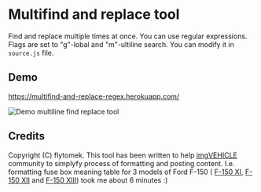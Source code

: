 # Multifind and replace tool

Find and replace multiple times at once. You can use regular expressions. Flags are set to "g"-lobal and "m"-ultiline search. You can modify it in ```source.js``` file.

## Demo

https://multifind-and-replace-regex.herokuapp.com/

![Demo multiline find replace tool](https://i.imgur.com/WrFhPhL.png)

## Credits

Copyright (C) flytomek. This tool has been written to help [imgVEHICLE](http://imgvehicle.com) community to simplyfy process of formatting and posting content. I.e. formatting fuse box meaning table for 3 models of Ford F-150 ( [F-150 XI](http://imgvehicle.com/ford/f-150-xi/fuse-box), [F-150 XII](http://imgvehicle.com/ford/f-150-xii/fuse-box) and [F-150 XIII](http://imgvehicle.com/ford/f-150-xiii/fuse-box)) took me about 6 minutes :)
